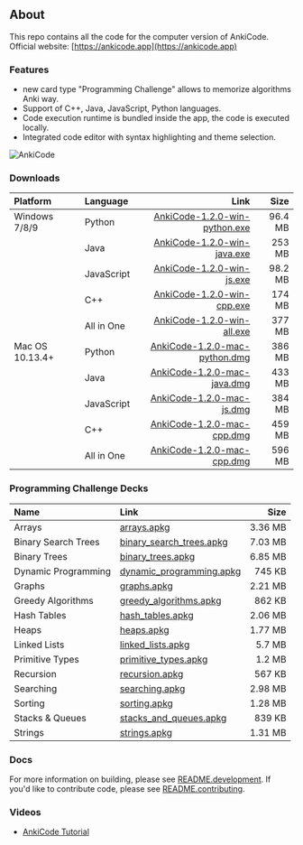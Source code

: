 ## About
This repo contains all the code for the computer version of AnkiCode.
Official website: [https://ankicode.app](https://ankicode.app)

### Features
- new card type "Programming Challenge" allows to memorize algorithms Anki way.
- Support of C++, Java, JavaScript, Python languages.
- Code execution runtime is bundled inside the app, the code is executed locally.
- Integrated code editor with syntax highlighting and theme selection.

![AnkiCode](https://github.com/daveight/ankicode/raw/master/images/anki-editor.png "AnkiCode")

### Downloads

| Platform        | Language      | Link                                                     | Size    |
| :-------------- |:------------- | --------------------------------------------------------:|--------:|
| Windows 7/8/9   | Python        | [AnkiCode-1.2.0-win-python.exe](https://cutt.ly/5WrDute) | 96.4 MB |
|                 | Java          | [AnkiCode-1.2.0-win-java.exe](https://cutt.ly/8WrDfCd)   | 253 MB  |
|                 | JavaScript    | [AnkiCode-1.2.0-win-js.exe](https://cutt.ly/EWrDcw9)     | 98.2 MB |
|                 | C++           | [AnkiCode-1.2.0-win-cpp.exe](https://cutt.ly/1WrDQJt)    | 174 MB  |
|                 | All in One    | [AnkiCode-1.2.0-win-all.exe](https://cutt.ly/jWrDPH1)    | 377 MB  |
| Mac OS 10.13.4+ | Python        | [AnkiCode-1.2.0-mac-python.dmg](https://cutt.ly/eWrD2cP) | 386 MB  |
|                 | Java          | [AnkiCode-1.2.0-mac-java.dmg](https://cutt.ly/wWrD8Tr)   | 433 MB  |
|                 | JavaScript    | [AnkiCode-1.2.0-mac-js.dmg](https://cutt.ly/tWrD68Q)     | 384 MB  |
|                 | C++           | [AnkiCode-1.2.0-mac-cpp.dmg](https://cutt.ly/eWrFuxw)    | 459 MB  |
|                 | All in One    | [AnkiCode-1.2.0-mac-cpp.dmg](https://cutt.ly/5WrFfHL)    | 596 MB  |

### Programming Challenge Decks

| Name                | Link                                                  | Size    |
| :------------------ |:------------------------------------------------------|--------:|
| Arrays              | [arrays.apkg](https://cutt.ly/aWrGrZG)                | 3.36 MB |
| Binary Search Trees | [binary_search_trees.apkg](https://cutt.ly/GWrGxIr)   | 7.03 MB |
| Binary Trees        | [binary_trees.apkg](https://cutt.ly/GWrGRRw)          | 6.85 MB |
| Dynamic Programming | [dynamic_programming.apkg](https://cutt.ly/0WrGAR3)   | 745 KB  |
| Graphs              | [graphs.apkg](https://cutt.ly/qWrGJ3B)                | 2.21 MB |
| Greedy Algorithms   | [greedy_algorithms.apkg](https://cutt.ly/WWrGVcn)     | 862 KB  |
| Hash Tables         | [hash_tables.apkg](https://cutt.ly/mWrG2rA)           | 2.06 MB |
| Heaps               | [heaps.apkg](https://cutt.ly/TWrG4K9)                 | 1.77 MB |
| Linked Lists        | [linked_lists.apkg](https://cutt.ly/hWrHraa)          | 5.7 MB  |
| Primitive Types     | [primitive_types.apkg](https://cutt.ly/6WrHpqY)       | 1.2 MB  |
| Recursion           | [recursion.apkg](https://cutt.ly/LWrHfYL)             | 567 KB  |
| Searching           | [searching.apkg](https://cutt.ly/oWrHxB0)             | 2.98 MB |
| Sorting             | [sorting.apkg](https://cutt.ly/bWrHmvN)               | 1.28 MB |
| Stacks & Queues     | [stacks_and_queues.apkg](https://cutt.ly/xWrHTi9)     | 839 KB  |
| Strings             | [strings.apkg](https://cutt.ly/bWrHPKt)               | 1.31 MB |

### Docs
For more information on building, please see [README.development](README.development).
If you'd like to contribute code, please see [README.contributing](README.contributing).

### Videos
- [AnkiCode Tutorial](https://www.youtube.com/watch?v=dB23wJ1b6Ik)

